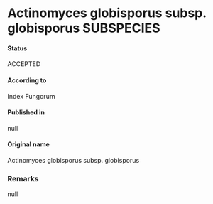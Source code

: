 # Actinomyces globisporus subsp. globisporus SUBSPECIES

#### Status
ACCEPTED

#### According to
Index Fungorum

#### Published in
null

#### Original name
Actinomyces globisporus subsp. globisporus

### Remarks
null